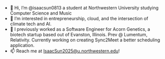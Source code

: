 - 👋 Hi, I’m @isaacsun0813 a student at Northwestern University studying Computer Science and Music
- 👀 I’m interested in entrepreneurship, cloud, and the intersection of climate tech and AI. 
- 🌱 I previously worked as a Software Engineer for Acorn Genetics, a biotech startup based out of Evanston, Illinois. Prev @ Lumentum, Relativity. Currently working on creating Sync2Meet a better scheduling application. 
- 📫 Reach me at IsaacSun2025@u.northwestern.edu!

<!---
isaacsun0813/isaacsun0813 is a ✨ special ✨ repository because its `README.md` (this file) appears on your GitHub profile.
You can click the Preview link to take a look at your changes.
--->

